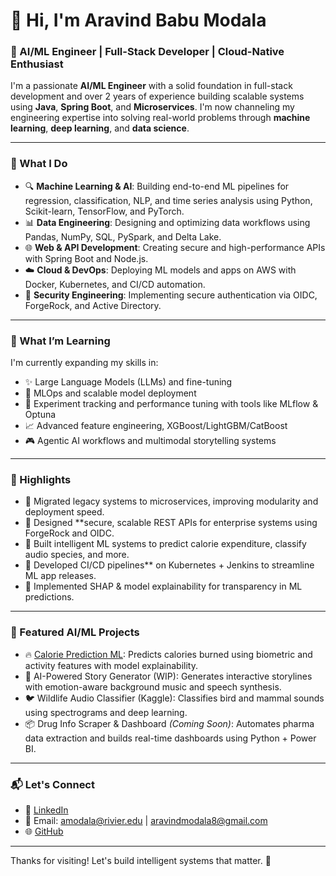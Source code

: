 # 👋 Hi, I'm Aravind Babu Modala

### 🤖 AI/ML Engineer | Full-Stack Developer | Cloud-Native Enthusiast

I'm a passionate **AI/ML Engineer** with a solid foundation in full-stack development and over 2 years of experience building scalable systems using **Java**, **Spring Boot**, and **Microservices**. I'm now channeling my engineering expertise into solving real-world problems through **machine learning**, **deep learning**, and **data science**.

---

### 💼 What I Do

- 🔍 **Machine Learning & AI**: Building end-to-end ML pipelines for regression, classification, NLP, and time series analysis using Python, Scikit-learn, TensorFlow, and PyTorch.
- 📊 **Data Engineering**: Designing and optimizing data workflows using Pandas, NumPy, SQL, PySpark, and Delta Lake.
- 🌐 **Web & API Development**: Creating secure and high-performance APIs with Spring Boot and Node.js.
- ☁️ **Cloud & DevOps**: Deploying ML models and apps on AWS with Docker, Kubernetes, and CI/CD automation.
- 🔐 **Security Engineering**: Implementing secure authentication via OIDC, ForgeRock, and Active Directory.

---

### 🧠 What I’m Learning

I'm currently expanding my skills in:

- ✨ Large Language Models (LLMs) and fine-tuning
- 🧱 MLOps and scalable model deployment
- 🧪 Experiment tracking and performance tuning with tools like MLflow & Optuna
- 📈 Advanced feature engineering, XGBoost/LightGBM/CatBoost
- 🎮 Agentic AI workflows and multimodal storytelling systems

---

### 🚀 Highlights

- 🔄 Migrated legacy systems to microservices, improving modularity and deployment speed.
- 🔐 Designed **secure, scalable REST APIs for enterprise systems using ForgeRock and OIDC.
- 🔧 Built intelligent ML systems to predict calorie expenditure, classify audio species, and more.
- 🧰 Developed CI/CD pipelines** on Kubernetes + Jenkins to streamline ML app releases.
- 🔎 Implemented SHAP & model explainability for transparency in ML predictions.

---

### 🧪 Featured AI/ML Projects

- 🔥 [Calorie Prediction ML](https://github.com/Aravindmodala/Predciting-calories-ML): Predicts calories burned using biometric and activity features with model explainability.
- 🧠 AI-Powered Story Generator (WIP): Generates interactive storylines with emotion-aware background music and speech synthesis.
- 🐦 Wildlife Audio Classifier (Kaggle): Classifies bird and mammal sounds using spectrograms and deep learning.
- 📦 Drug Info Scraper & Dashboard *(Coming Soon)*: Automates pharma data extraction and builds real-time dashboards using Python + Power BI.

---

### 📬 Let's Connect

- 💼 [LinkedIn](https://www.linkedin.com/in/aravindmodala)
- 📧 Email: amodala@rivier.edu | aravindmodala8@gmail.com
- 🌐 [GitHub](https://github.com/Aravindmodala)

---

Thanks for visiting! Let's build intelligent systems that matter. 🚀
